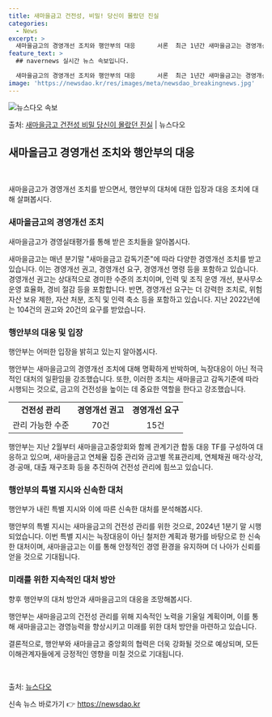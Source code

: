 ```yaml
---
title: 새마을금고 건전성, 비밀! 당신이 몰랐던 진실
categories:
  - News
excerpt: >
  새마을금고의 경영개선 조치와 행안부의 대응      서론  최근 1년간 새마을금고는 경영개선 권고 104건과…
feature_text: >
  ## navernews 실시간 뉴스 속보입니다.

  새마을금고의 경영개선 조치와 행안부의 대응      서론  최근 1년간 새마을금고는 경영개선 권고 104건과…
image: 'https://newsdao.kr/res/images/meta/newsdao_breakingnews.jpg'
---
```


![뉴스다오 속보](https://newsdao.kr/res/images/meta/newsdao_breakingnews.jpg)

<p>출처: <a href="https://newsdao.kr/4205" rel="dofollow">새마을금고 건전성 비밀 당신이 몰랐던 진실</a> | 뉴스다오</p>

<h2 data-ke-size="size26">새마을금고 경영개선 조치와 행안부의 대응</h2>
<p data-ke-size="size16">&nbsp;</p>
새마을금고가 경영개선 조치를 받으면서, 행안부의 대처에 대한 입장과 대응 조치에 대해 살펴봅시다.

<h3>새마을금고의 경영개선 조치</h3>
<p data-ke-size="size16">새마을금고가 경영실태평가를 통해 받은 조치들을 알아봅시다.</p>

새마을금고는 매년 분기말 "새마을금고 감독기준"에 따라 다양한 경영개선 조치를 받고 있습니다. 이는 경영개선 권고, 경영개선 요구, 경영개선 명령 등을 포함하고 있습니다. 경영개선 권고는 상대적으로 경미한 수준의 조치이며, 인력 및 조직 운영 개선, 분사무소 운영 효율화, 경비 절감 등을 포함합니다. 반면, 경영개선 요구는 더 강력한 조치로, 위험자산 보유 제한, 자산 처분, 조직 및 인력 축소 등을 포함하고 있습니다. 지난 2022년에는 104건의 권고와 20건의 요구를 받았습니다.

<h3>행안부의 대응 및 입장</h3>
<p data-ke-size="size16">행안부는 어떠한 입장을 밝히고 있는지 알아봅시다.</p>

행안부는 새마을금고의 경영개선 조치에 대해 명확하게 반박하며, 늑장대응이 아닌 적극적인 대처의 일환임을 강조했습니다. 또한, 이러한 조치는 새마을금고 감독기준에 따라 시행되는 것으로, 금고의 건전성을 높이는 데 중요한 역할을 한다고 강조했습니다.

<table>
    <tr>
        <td style="text-align: center; height: 17px;"><b>건전성 관리</b></td>
        <td style="text-align: center; height: 17px;"><b>경영개선 권고</b></td>
        <td style="text-align: center; height: 17px;"><b>경영개선 요구</td>
    </tr>
    <tr>
        <td style="text-align: center; height: 17px;">관리 가능한 수준</td>
        <td style="text-align: center; height: 17px;">70건</td>
        <td style="text-align: center; height: 17px;">15건</td>
    </tr>
</table>

행안부는 지난 2월부터 새마을금고중앙회와 함께 관계기관 합동 대응 TF를 구성하여 대응하고 있으며, 새마을금고 연체율 집중 관리와 금고별 목표관리제, 연체채권 매각·상각, 경·공매, 대출 재구조화 등을 추진하여 건전성 관리에 힘쓰고 있습니다.

<h3>행안부의 특별 지시와 신속한 대처</h3>
<p data-ke-size="size16">행안부가 내린 특별 지시와 이에 따른 신속한 대처를 분석해봅시다.</p>

행안부의 특별 지시는 새마을금고의 건전성 관리를 위한 것으로, 2024년 1분기 말 시행되었습니다. 이번 특별 지시는 늑장대응이 아닌 철저한 계획과 평가를 바탕으로 한 신속한 대처이며, 새마을금고는 이를 통해 안정적인 경영 환경을 유지하며 더 나아가 신뢰를 얻을 것으로 기대됩니다.

<h3>미래를 위한 지속적인 대처 방안</h3>
<p data-ke-size="size16">향후 행안부의 대처 방안과 새마을금고의 대응을 조망해봅시다.</p>

행안부는 새마을금고의 건전성 관리를 위해 지속적인 노력을 기울일 계획이며, 이를 통해 새마을금고는 경영능력을 향상시키고 미래를 위한 대처 방안을 마련하고 있습니다.

결론적으로, 행안부와 새마을금고 중앙회의 협력은 더욱 강화될 것으로 예상되며, 모든 이해관계자들에게 긍정적인 영향을 미칠 것으로 기대됩니다.

<p data-ke-size="size16">&nbsp;</p>
출처: <a href="https://newsdao.kr/4205">뉴스다오</a> 

신속 뉴스 바로가기 👉 <a href="https://newsdao.kr" rel="dofollow">https://newsdao.kr</a>


